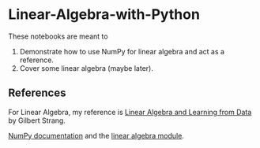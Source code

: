# Linear-Algebra-with-Python

These notebooks are meant to 

1. Demonstrate how to use NumPy for linear algebra and act as a reference.
2. Cover some linear algebra (maybe later).



## References

For Linear Algebra, my reference is [Linear Algebra and Learning from Data](https://math.mit.edu/~gs/learningfromdata/) by Gilbert Strang.

[NumPy documentation](https://numpy.org/doc/stable/index.html) and the [linear algebra module](https://numpy.org/doc/stable/reference/routines.linalg.html). 
